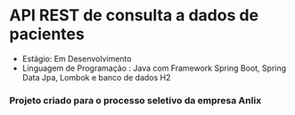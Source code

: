 # API REST de consulta a dados de pacientes

- Estágio: Em Desenvolvimento
- Linguagem de Programação : Java com Framework Spring Boot, Spring Data Jpa, Lombok e banco de dados H2

### Projeto criado para o processo seletivo da empresa Anlix

